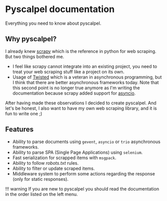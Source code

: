 # Pyscalpel documentation

Everything you need to know about pyscalpel.

## Why pyscalpel?

I already knew [scrapy](https://docs.scrapy.org/en/latest/) which is the reference in python for web scraping. But
two things bothered me.

- I feel like scrapy cannot integrate into an existing project, you need to treat your web scraping stuff like a project
on its own.
- Usage of [Twisted](https://twistedmatrix.com/trac/) which is a veteran in asynchronous programming, but I think
that there are better asynchronous frameworks today. Note that this second point is no longer true anymore as I'm writing
the documentation because scrapy added support for [asyncio](https://docs.scrapy.org/en/latest/topics/asyncio.html).
 
After having made these observations I decided to create pyscalpel. And let's be honest, I also want to have my own web
scraping library, and it is fun to write one ;)
 
## Features
 
- Ability to parse documents using `gevent`, `asyncio` or `trio` asynchronous frameworks.
- Ability to parse SPA (Single Page Applications) using `selenium`.
- Fast serialization for scrapped items with `msgpack`.
- Ability to follow *robots.txt* rules.
- Ability to filter or update scraped items.
- Middleware system to perform some actions regarding the response (only for static responses).

!!! warning
    If you are new to pyscalpel you should read the documentation in the order listed on the left menu.
 